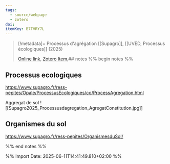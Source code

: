 ```yaml
---
tags:
  - source/webpage
  - zotero
doi: 
itemKey: B7TVRY7L
---
```

>[!metadata]+
> Processus d'agrégation
> [[Supagro]], 
> [[UVED, Processus écologiques]] (2025)
> 
> [Online link](https://www.supagro.fr/ress-pepites/Opale/ProcessusEcologiques/co/ProcessAgregation.html), [Zotero Item](zotero://select/library/items/B7TVRY7L),## notes %% begin notes %%
## Processus ecologiques
https://www.supagro.fr/ress-pepites/Opale/ProcessusEcologiques/co/ProcessAgregation.html

Aggregat de sol
![[Supagro2025_Processusdagregation_AgregatConstitution.jpg]]

## Organismes du sol
https://www.supagro.fr/ress-pepites/OrganismesduSol/

%% end notes %%

%% Import Date: 2025-06-11T14:41:49.810+02:00 %%
